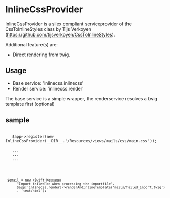 # InlineCssProvider

InlineCssProvider is a silex compliant serviceprovider of the CssToInlineStyles class by Tijs Verkoyen (https://github.com/tijsverkoyen/CssToInlineStyles).

Additional feature(s) are:
 * Direct rendering from twig.
 
 
## Usage
 - Base service: 'inlinecss.inlinecss'
 - Render service: 'inlinecss.render'
 
 The base service is a simple wrapper, the renderservice resolves a twig template first (optional)
 
 ## sample
 <code>
   $app->register(new InlineCssProvider(__DIR__.'/Resources/views/mails/css/main.css')); <br>
   ...
   ...
   ...
   <br>
   
     $email = new \Swift_Message(
          "Import failed on when processing the importfile",
          $app['inlinecss.render]->renderAndInlineTemplate('mails/failed_import.twig')
          , 'text/html');
   
   
 </code>
 